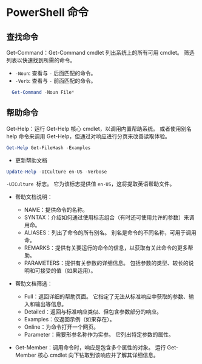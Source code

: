 # PowerShell 命令

## 查找命令

Get-Command：Get-Command cmdlet 列出系统上的所有可用 cmdlet。 筛选列表以快速找到所需的命令。

- `-Noun`: 查看与 `-` 后面匹配的命令。
- `-Verb`: 查看与 `-` 前面匹配的命令。

```powershell
  Get-Command -Noun File*
```

## 帮助命令

Get-Help：运行 Get-Help 核心 cmdlet，以调用内置帮助系统。 或者使用别名 help 命令来调用 Get-Help，但通过对响应进行分页来改善读取体验。

```powershell
Get-Help Get-FileHash -Examples
```

- 更新帮助文档

```powershell
Update-Help -UICulture en-US -Verbose
```

`-UICulture `标志。 它为该标志提供值 `en-US`，这将提取英语帮助文件。

- 帮助文档说明：

  - NAME：提供命令的名称。
  - SYNTAX：介绍如何通过使用标志组合（有时还可使用允许的参数）来调用命。
  - ALIASES：列出了命令的所有别名。 别名是命令的不同名称，可用于调用命。
  - REMARKS：提供有关要运行的命令的信息，以获取有关此命令的更多帮助。
  - PARAMETERS：提供有关参数的详细信息。 包括参数的类型、较长的说明和可接受的值（如果适用）。

- 帮助文档筛选：

  - Full：返回详细的帮助页面。 它指定了无法从标准响应中获取的参数、输入和输出等信息。
  - Detailed：返回与标准响应类似、但包含参数部分的响应。
  - Examples：仅返回示例（如果存在）。
  - Online：为命令打开一个网页。
  - Parameter：需要形参名称作为实参。 它列出特定参数的属性。

- Get-Member：调用命令时，响应是包含多个属性的对象。 运行 Get-Member 核心 cmdlet 向下钻取到该响应并了解其详细信息。
